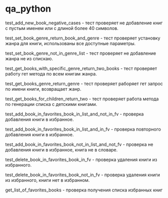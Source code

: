 # qa_python
test_add_new_book_negative_cases - тест проверяет не добавление книг с пустым именем или с длиной более 40 символов.

test_set_book_genre_return_book_and_genre - тест проверяет установку жанра для книги, использованы все доступные параметры.

test_set_book_genre_not_in_genre_list - тест проверяет не добавление жанра не из спискаю.

test_get_books_with_specific_genre_return_two_books - тест проверяет работу гет метода по всем книгам жанра.

test_get_books_genre_return_genre - тест проверяет раборяет гет запрос по имени книги, возвращает жанр.

test_get_books_for_children_return_two - тест проверяет работа метода по генерации списка с детскими книгами.

test_add_book_in_favorites_book_in_list_and_not_in_fv - проверка добавления книги в избранное.

test_add_book_in_favorites_book_in_list_and_in_fv - проверка повторного добавления книги в избранное.

test_add_book_in_favorites_book_not_in_list_and_not_fv - проверка не добавления книги в избранное, книга не в словаре.

test_delete_book_in_favorites_book_in_fv - проверка удаления книги из избранного.

test_delete_book_in_favorites_book_not_in_fv - проверка удаления книги из избранного, книги нет в избранном.

get_list_of_favorites_books - проверка получения списка избранных книг